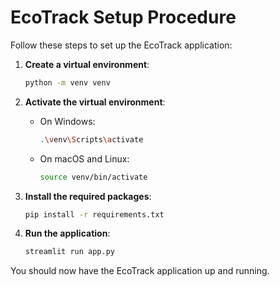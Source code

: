 # EcoTrack Setup Procedure

Follow these steps to set up the EcoTrack application:

1. **Create a virtual environment**:

   ```sh
   python -m venv venv
   ```

2. **Activate the virtual environment**:

   - On Windows:
     ```sh
     .\venv\Scripts\activate
     ```
   - On macOS and Linux:
     ```sh
     source venv/bin/activate
     ```

3. **Install the required packages**:

   ```sh
   pip install -r requirements.txt
   ```

4. **Run the application**:
   ```sh
   streamlit run app.py
   ```

You should now have the EcoTrack application up and running.
